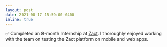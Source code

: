 ```yaml
---
layout: post
date: 2021-08-17 15:59:00-0400
inline: true
---
```


✅ Completed an 8-month Internship at [Zact](https://www.zact.com/). I thoroughly enjoyed working with the team on testing the Zact platform on mobile and web apps.